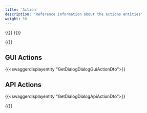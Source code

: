 ```yaml
---
title: 'Action'
description: 'Reference information about the actions entities'
weight: 50
---
```


{{<dialogportenswaggerselector>}}
{{<swaggerload>}}

{{<notyetwritten>}}


## GUI Actions

{{<swaggerdisplayentity "GetDialogDialogGuiActionDto">}}

## API Actions

{{<swaggerdisplayentity "GetDialogDialogApiActionDto">}}

{{<children />}}

